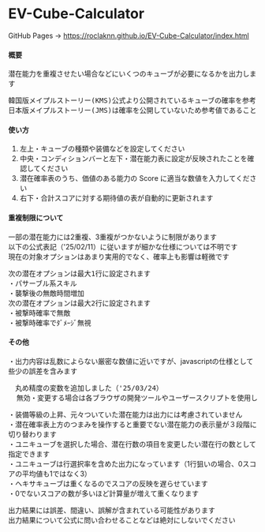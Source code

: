 # EV-Cube-Calculator
GitHub Pages -> https://roclaknn.github.io/EV-Cube-Calculator/index.html

#### 概要
潜在能力を重複させたい場合などにいくつのキューブが必要になるかを出力します<br>
<pre>
韓国版メイプルストーリー(KMS)公式より公開されているキューブの確率を参考にしています
日本版メイプルストーリー(JMS)は確率を公開していないため参考値であることに注意してください
</pre>


#### 使い方
1. 左上・キューブの種類や装備などを設定してください
2. 中央・コンディションバーと左下・潜在能力表に設定が反映されたことを確認してください
3. 潜在確率表のうち、価値のある能力の Score に適当な数値を入力してください
4. 右下・合計スコアに対する期待値の表が自動的に更新されます


#### 重複制限について
一部の潜在能力には2重複、3重複がつかないように制限があります<br>
以下の公式表記（'25/02/11）に従いますが細かな仕様については不明です<br>
現在の対象オプションはあまり実用的でなく、確率上も影響は軽微です
<pre>
次の潜在オプションは最大1行に設定されます
・パサーブル系スキル
・襲撃後の無敵時間増加
次の潜在オプションは最大2行に設定されます
・被撃時確率で無敵
・被撃時確率でﾀﾞﾒｰｼﾞ無視
</pre>


#### その他
・出力内容は乱数によらない厳密な数値に近いですが、javascriptの仕様として些少の誤差を含みます<br>
<pre>
　丸め精度の変数を追加しました（'25/03/24）
  無効・変更する場合は各ブラウザの開発ツールやユーザースクリプトを使用してください
</pre>
・装備等級の上昇、元々ついていた潜在能力は出力には考慮されていません<br>
・潜在確率表上方のつまみを操作すると重要でない潜在能力の表示量が３段階に切り替わります<br>
・ユニキューブを選択した場合、潜在行数の項目を変更したい潜在行の数として指定できます<br>
・ユニキューブは行選択率を含めた出力になっています（1行狙いの場合、0スコアの平均値も1ではなく3）<br>
・ヘキサキューブは重くなるのでスコアの反映を遅らせています<br>
・0でないスコアの数が多いほど計算量が増えて重くなります<br>

出力結果には誤差、間違い、誤解が含まれている可能性があります<br>
出力結果について公式に問い合わせることなどは絶対にしないでください



